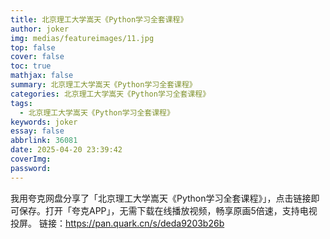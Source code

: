 ```yaml
---
title: 北京理工大学嵩天《Python学习全套课程》
author: joker
img: medias/featureimages/11.jpg
top: false
cover: false
toc: true
mathjax: false
summary: 北京理工大学嵩天《Python学习全套课程》
categories: 北京理工大学嵩天《Python学习全套课程》
tags:
  - 北京理工大学嵩天《Python学习全套课程》
keywords: joker
essay: false
abbrlink: 36081
date: 2025-04-20 23:39:42
coverImg:
password:
---
```


我用夸克网盘分享了「北京理工大学嵩天《Python学习全套课程》」，点击链接即可保存。打开「夸克APP」，无需下载在线播放视频，畅享原画5倍速，支持电视投屏。
链接：https://pan.quark.cn/s/deda9203b26b
